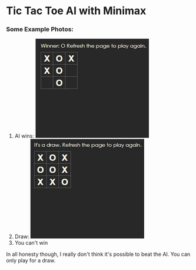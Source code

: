 # Tic Tac Toe AI with Minimax

### Some Example Photos:
1. AI wins:
![example1](./public/example1.png)
2. Draw:
![example2](./public/example2.png)
3. You can't win

In all honesty though, I really don't think it's possible to beat the AI. You can only play for a draw.
